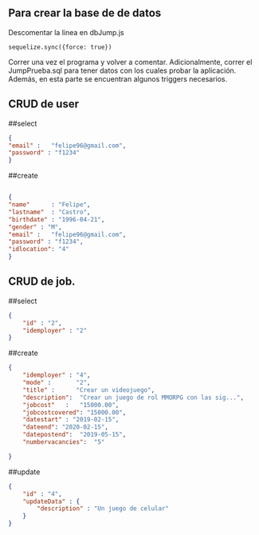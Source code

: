 ## Para crear la base de de datos

Descomentar la linea en dbJump.js

    sequelize.sync({force: true})

Correr una vez el programa y volver a comentar. Adicionalmente, correr el JumpPrueba.sql para tener
datos con los cuales probar la aplicación. Además, en esta parte se encuentran algunos triggers necesarios.

## CRUD de user

##select

```json
{ 
"email"	:	"felipe96@gmail.com",	
"password" : "f1234"
}
```
##create
```json

{
"name"		: "Felipe",
"lastname"	: "Castro",
"birthdate"	: "1996-04-21",
"gender" : "M",
"email"	:	"felipe96@gmail.com",	
"password" : "f1234",
"idlocation": "4"
}
```
## CRUD de job.

##select
```json
{
    "id" : "2",     
    "idemployer" : "2"
}
```
##create
```json
{
	"idemployer" : "4",
	"mode" :	   "2",
	"title" :	   "Crear un videojuego",
	"description":	"Crear un juego de rol MMORPG con las sig...",
	"jobcost"	:	"15000.00",	
	"jobcostcovered": "15000.00",		
	"datestart"	: "2019-02-15",
	"dateend": "2020-02-15",
	"datepostend":	"2019-05-15",	
	"numbervacancies":	"5"	

}
```
##update
```json
{
	"id" : "4",
	"updateData" : {
		"description" : "Un juego de celular"
	}
}
```